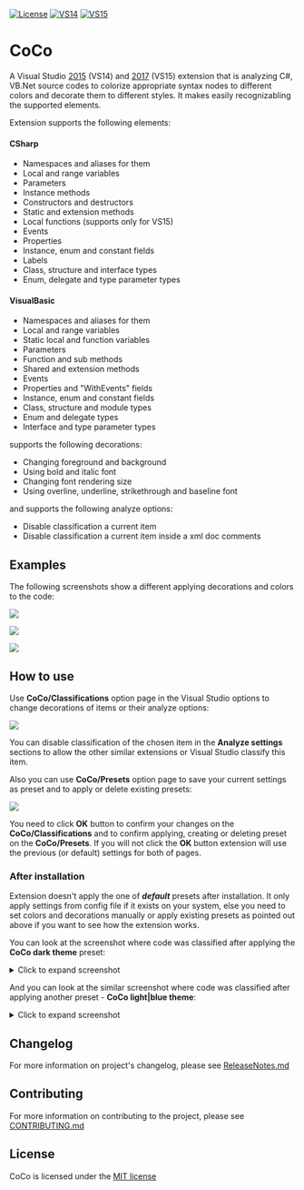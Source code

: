 [![License](https://img.shields.io/apm/l/vim-mode.svg)](LICENSE.txt) [![VS14](https://img.shields.io/badge/Visual%20Studio%20Marketplace%20%7C%20VS14-v2.4.0-green.svg)](https://marketplace.visualstudio.com/items?itemName=GeorgeAleksandria.CoCo) [![VS15](https://img.shields.io/badge/Visual%20Studio%20Marketplace%20%7C%20VS15-v2.4.0-green.svg)](https://marketplace.visualstudio.com/items?itemName=GeorgeAleksandria.CoCo-19226)

# CoCo
A Visual Studio [2015](https://marketplace.visualstudio.com/items?itemName=GeorgeAleksandria.CoCo) (VS14) and [2017](https://marketplace.visualstudio.com/items?itemName=GeorgeAleksandria.CoCo-19226) (VS15) extension that is analyzing C#, VB\.Net source codes to colorize 
appropriate syntax nodes to different colors and decorate them to different styles. It makes easily recognizabling the supported elements. 

Extension supports the following elements:

#### CSharp

* Namespaces and aliases for them
* Local and range variables
* Parameters
* Instance methods 
* Constructors and destructors
* Static and extension methods
* Local functions (supports only for VS15)
* Events
* Properties
* Instance, enum and constant fields
* Labels
* Class, structure and interface types
* Enum, delegate and type parameter types

#### VisualBasic

* Namespaces and aliases for them
* Local and range variables
* Static local and function variables
* Parameters
* Function and sub methods 
* Shared and extension methods
* Events
* Properties and "WithEvents" fields
* Instance, enum and constant fields
* Class, structure and module types
* Enum and delegate types
* Interface and type parameter types

supports the following decorations:
* Changing foreground and background
* Using bold and italic font
* Changing font rendering size
* Using overline, underline, strikethrough and baseline font

and supports the following analyze options:
* Disable classification a current item
* Disable classification a current item inside a xml doc comments

## Examples

The following screenshots show a different applying decorations and colors to the code:

![](https://user-images.githubusercontent.com/13402478/44617734-03017c80-a871-11e8-86ac-5cc4e0c4d73f.png)

![](https://user-images.githubusercontent.com/13402478/44617735-04cb4000-a871-11e8-9f69-52caf1210996.png)

![](https://user-images.githubusercontent.com/13402478/46107422-05deec80-c1e4-11e8-9978-c5195a19f37c.png)


## How to use 
Use **CoCo/Classifications** option page in the Visual Studio options to change decorations of items or their analyze options:

![](https://user-images.githubusercontent.com/13402478/47605876-e4586700-da14-11e8-8faa-d0841f9ac6c6.png)


You can disable classification of the chosen item in the **Analyze settings** sections to allow the other similar extensions or Visual Studio classify this item.

Also you can use **CoCo/Presets** option page to save your current settings as preset and to apply or delete existing presets:

![](https://user-images.githubusercontent.com/13402478/44617733-009f2280-a871-11e8-8619-35aadf25f734.png)

You need to click **OK** button to confirm your changes on the **CoCo/Classifications** and 
to confirm applying, creating or deleting preset on the **CoCo/Presets**. If you will not click the **OK** button 
extension will use the previous (or default) settings for both of pages.

### After installation
Extension doesn't apply the one of ***default*** presets after installation. It only apply settings from config file if it exists on your system, 
else you need to set colors and decorations manually or apply existing presets as pointed out above if you want to see how the extension works.

You can look at the screenshot where code was classified after applying the **CoCo dark theme** preset:

<details>
<summary>Click to expand screenshot</summary>
  
![](https://georgealeksandria.gallerycdn.vsassets.io/extensions/georgealeksandria/coco-19226/1.0/1504035613003/277591/1/DarkExample.PNG)

</details>

And you can look at the similar screenshot where code was classified after applying another preset - **CoCo light|blue theme**:

<details>
<summary>Click to expand screenshot</summary>
  
![](https://georgealeksandria.gallerycdn.vsassets.io/extensions/georgealeksandria/coco-19226/1.0/1504035613003/277592/1/LightExample.PNG)

</details>

## Changelog
For more information on project's changelog, please see [ReleaseNotes.md](https://github.com/GeorgeAlexandria/CoCo/blob/dev/ReleaseNotes.md)

## Contributing
For more information on contributing to the project, please see [CONTRIBUTING.md](https://github.com/GeorgeAlexandria/CoCo/blob/dev/CONTRIBUTING.md)

## License

CoCo is licensed under the [MIT license](https://github.com/GeorgeAlexandria/CoCo/blob/dev/LICENSE.txt)